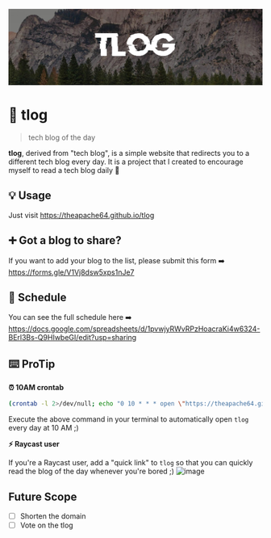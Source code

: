 ![](cover.jpeg)
#  📖 tlog
> tech blog of the day

**tlog**, derived from "tech blog", is a simple website that redirects you to a different tech blog every day. 
It is a project that I created to encourage myself to read a tech blog daily 🫠

## 💡 Usage
Just visit https://theapache64.github.io/tlog 

## ➕ Got a blog to share?
If you want to add your blog to the list, please submit this form ➡️ https://forms.gle/V1Vj8dsw5xps1nJe7

## 📆 Schedule
You can see the full schedule here ➡️ https://docs.google.com/spreadsheets/d/1pvwjyRWvRPzHoacraKi4w6324-BErl3Bs-Q9HIwbeGI/edit?usp=sharing

## ⌨️ ProTip
**⏰ 10AM crontab**

```bash
(crontab -l 2>/dev/null; echo "0 10 * * * open \"https://theapache64.github.io/tlog\"") | crontab -
```
Execute the above command in your terminal to automatically open `tlog` every day at 10 AM ;)

**⚡ Raycast user**

If you're a Raycast user, add a "quick link" to `tlog` so that you can quickly read the blog of the day whenever you're bored ;)
![image](https://github.com/user-attachments/assets/8205a426-7b66-4b20-9321-6b8664761452)

## Future Scope
- [ ] Shorten the domain
- [ ] Vote on the tlog
